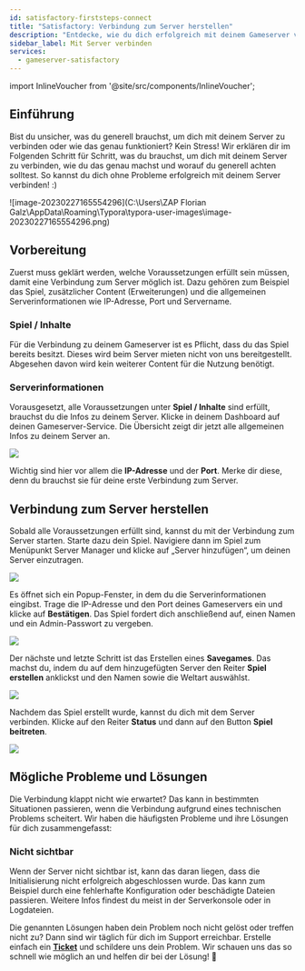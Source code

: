 ```yaml
---
id: satisfactory-firststeps-connect
title: "Satisfactory: Verbindung zum Server herstellen"
description: "Entdecke, wie du dich erfolgreich mit deinem Gameserver verbindest, indem du die Voraussetzungen und Schritte verstehst → Jetzt mehr erfahren"
sidebar_label: Mit Server verbinden
services:
  - gameserver-satisfactory
---
```


import InlineVoucher from '@site/src/components/InlineVoucher';

## Einführung

Bist du unsicher, was du generell brauchst, um dich mit deinem Server zu verbinden oder wie das genau funktioniert? Kein Stress! Wir erklären dir im Folgenden Schritt für Schritt, was du brauchst, um dich mit deinem Server zu verbinden, wie du das genau machst und worauf du generell achten solltest. So kannst du dich ohne Probleme erfolgreich mit deinem Server verbinden! :)

![image-20230227165554296](C:\Users\ZAP Florian Galz\AppData\Roaming\Typora\typora-user-images\image-20230227165554296.png)

<InlineVoucher />

## Vorbereitung

Zuerst muss geklärt werden, welche Voraussetzungen erfüllt sein müssen, damit eine Verbindung zum Server möglich ist. Dazu gehören zum Beispiel das Spiel, zusätzlicher Content (Erweiterungen) und die allgemeinen Serverinformationen wie IP-Adresse, Port und Servername.



### Spiel / Inhalte

Für die Verbindung zu deinem Gameserver ist es Pflicht, dass du das Spiel bereits besitzt. Dieses wird beim Server mieten nicht von uns bereitgestellt. Abgesehen davon wird kein weiterer Content für die Nutzung benötigt.



### Serverinformationen

Vorausgesetzt, alle Voraussetzungen unter **Spiel / Inhalte** sind erfüllt, brauchst du die Infos zu deinem Server. Klicke in deinem Dashboard auf deinen Gameserver-Service. Die Übersicht zeigt dir jetzt alle allgemeinen Infos zu deinem Server an.

![](https://screensaver01.zap-hosting.com/index.php/s/wYgykBmWqtynSm4/preview)

Wichtig sind hier vor allem die **IP-Adresse** und der **Port**. Merke dir diese, denn du brauchst sie für deine erste Verbindung zum Server.



## Verbindung zum Server herstellen

Sobald alle Voraussetzungen erfüllt sind, kannst du mit der Verbindung zum Server starten. Starte dazu dein Spiel. Navigiere dann im Spiel zum Menüpunkt Server Manager und klicke auf „Server hinzufügen“, um deinen Server einzutragen.

![](https://screensaver01.zap-hosting.com/index.php/s/E2MFTm9NskpmseS/preview)



Es öffnet sich ein Popup-Fenster, in dem du die Serverinformationen eingibst. Trage die IP-Adresse und den Port deines Gameservers ein und klicke auf **Bestätigen**. Das Spiel fordert dich anschließend auf, einen Namen und ein Admin-Passwort zu vergeben.

![](https://screensaver01.zap-hosting.com/index.php/s/fw7WsiRBqqQ9o2M/preview)



Der nächste und letzte Schritt ist das Erstellen eines **Savegames**. Das machst du, indem du auf dem hinzugefügten Server den Reiter **Spiel erstellen** anklickst und den Namen sowie die Weltart auswählst.

![](https://screensaver01.zap-hosting.com/index.php/s/pDgZA5Ha56c9kJx/preview)



Nachdem das Spiel erstellt wurde, kannst du dich mit dem Server verbinden. Klicke auf den Reiter **Status** und dann auf den Button **Spiel beitreten**.

![](https://screensaver01.zap-hosting.com/index.php/s/Q7AeEzNz8sqYs2s/preview)



## Mögliche Probleme und Lösungen

Die Verbindung klappt nicht wie erwartet? Das kann in bestimmten Situationen passieren, wenn die Verbindung aufgrund eines technischen Problems scheitert. Wir haben die häufigsten Probleme und ihre Lösungen für dich zusammengefasst:



### Nicht sichtbar

Wenn der Server nicht sichtbar ist, kann das daran liegen, dass die Initialisierung nicht erfolgreich abgeschlossen wurde. Das kann zum Beispiel durch eine fehlerhafte Konfiguration oder beschädigte Dateien passieren. Weitere Infos findest du meist in der Serverkonsole oder in Logdateien.



Die genannten Lösungen haben dein Problem noch nicht gelöst oder treffen nicht zu? Dann sind wir täglich für dich im Support erreichbar. Erstelle einfach ein **[Ticket](https://zap-hosting.com/en/customer/support/)** und schildere uns dein Problem. Wir schauen uns das so schnell wie möglich an und helfen dir bei der Lösung! 🙂

<InlineVoucher />